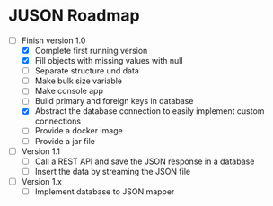 # JUSON Roadmap

* [ ] Finish version 1.0
  * [x] Complete first running version
  * [x] Fill objects with missing values with null
  * [ ] Separate structure und data
  * [ ] Make bulk size variable
  * [ ] Make console app
  * [ ] Build primary and foreign keys in database
  * [x] Abstract the database connection to easily implement custom connections
  * [ ] Provide a docker image
  * [ ] Provide a jar file
* [ ] Version 1.1
  * [ ] Call a REST API and save the JSON response in a database
  * [ ] Insert the data by streaming the JSON file
* [ ] Version 1.x
  * [ ] Implement database to JSON mapper
